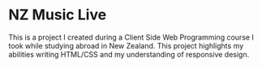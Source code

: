 # NZ Music Live

This is a project I created during a Client Side Web Programming course I took while studying abroad in New Zealand. This project highlights my abilities writing HTML/CSS and my understanding of responsive design.
